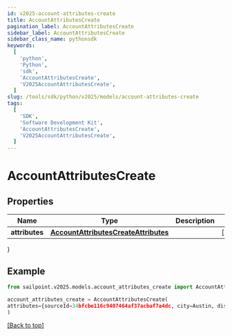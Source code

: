 ```yaml
---
id: v2025-account-attributes-create
title: AccountAttributesCreate
pagination_label: AccountAttributesCreate
sidebar_label: AccountAttributesCreate
sidebar_class_name: pythonsdk
keywords:
  [
    'python',
    'Python',
    'sdk',
    'AccountAttributesCreate',
    'V2025AccountAttributesCreate',
  ]
slug: /tools/sdk/python/v2025/models/account-attributes-create
tags:
  [
    'SDK',
    'Software Development Kit',
    'AccountAttributesCreate',
    'V2025AccountAttributesCreate',
  ]
---
```


# AccountAttributesCreate

## Properties

| Name | Type | Description | Notes |
| --- | --- | --- | --- |
| **attributes** | [**AccountAttributesCreateAttributes**](account-attributes-create-attributes) |  | [required] |

}

## Example

```python
from sailpoint.v2025.models.account_attributes_create import AccountAttributesCreate

account_attributes_create = AccountAttributesCreate(
attributes={sourceId=34bfcbe116c9407464af37acbaf7a4dc, city=Austin, displayName=John Doe, userName=jdoe, sAMAccountName=jDoe, mail=john.doe@sailpoint.com}
)

```

[[Back to top]](#)
